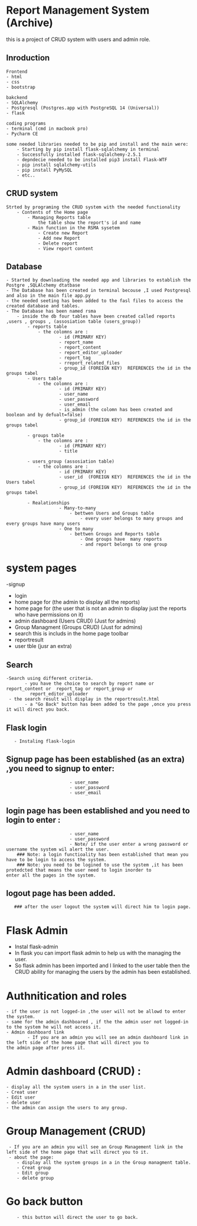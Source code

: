 
# Report Management System (Archive)

this is a project of CRUD system with users and admin role. 
## Inroduction 

    Frontend 
    - html 
    - css 
    - bootstrap

    bakckend
    - SQLAlchemy 
    - Postgresql (Postgres.app with PostgreSQL 14 (Universal))
    - flask 

    coding programs 
    - terminal (cmd in macbook pro)
    - Pycharm CE
    
    some needed libraries needed to be pip and install and the main were:
        - Starting by pip install flask-sqlalchemy in terminal
        - Successfully installed flask-sqlalchemy-2.5.1
        - depndecie needed to be installed pip3 install Flask-WTF
        - pip install sqlalchemy-utils
        - pip install PyMySQL
        - etc..
    
## CRUD system
    Strted by programing the CRUD system with the needed functionality
        - Contents of the Home page
            - Managing Reports table 
                the table show the report's id and name   
            - Main function in the RSMA sysetem 
                - Create new Report 
                - Add new Report
                - Delete report 
                - View report content 

## Database
    - Started by downloading the needed app and libraries to establish the Postgre ,SQLAlchemy dtatbase 
    - The Database has been created in terminal becouse ,I used Postgresql and also in the main file app.py
    - the needed seeting has been added to the fasl files to access the created database and tables. 
    - The Database has been named rsma 
        - inside the db four tables have been created called reports ,users , groups , (assosiation table (users_group))
            - reports table 
                - the colomns are :  
                        - id (PRIMARY KEY)
                        - report_name
                        - report_content
                        - report_editor_uploader
                        - report_tag
                        - rreport_related_files
                        - group_id (FOREIGN KEY)  REFERENCES the id in the groups tabel
            - Users table 
                - the colomns are :  
                        - id (PRIMARY KEY)
                        - user_name
                        - user_password
                        - user_email
                        - is_admin (the colomn has been created and boolean and by defualt=false)
                        - group_id (FOREIGN KEY)  REFERENCES the id in the groups tabel
      
            - groups table 
                - the colomns are :  
                        - id (PRIMARY KEY)
                        - title
                        
            - users_group (assosiation table) 
                - the colomns are :  
                        - id (PRIMARY KEY)
                        - user_id  (FOREIGN KEY)  REFERENCES the id in the Users tabel
                        - group_id (FOREIGN KEY)  REFERENCES the id in the groups tabel
                        
            - Realationships 
                        - Many-to-many 
                            - bettwen Users and Groups table 
                                - every user belongs to many groups and every groups have many users
                        - One to many 
                            - bettwen Groups and Reports table 
                                - One groups have  many reports 
                                - and report belongs to one group
                  
# system pages 
   -signup
   - login
   - home page for (the admin to display all the reports)
   - home page for (the user that is not an admin to display just the reports who have permissions on it)
   - admin dashboard (Users CRUD) (Just for admins)
   - Group Managment (Groups CRUD) (Just for admins)
   - search this is includs in the home page toolbar
   - reportresult 
   - user tble (jusr an extra)

## Search
    -Search using different criteria.
           - you have the choice to search by report name or report_content or  report_tag or report_group or 
             report_editor_uploader
     - the search result will display in the reportresult.html  
           - a "Go Back" button has been added to the page ,once you press it will direct you back. 
       
## Flask login 
       - Instaling flask-login
       
## Signup page has been established (as an extra) ,you need to signup to enter: 
                            - user_name
                            - user_password
                            - user_email
                            
## login page has been established and you need to login to enter : 
                            - user_name
                            - user_password
                            - Note/ if the user enter a wrong password or username the system wil alert the user.  
        ### Note: a login functioality has been established that mean you have to be login to access the system.
        ### Note: you need to be logined to use the system ,it has been protedcted that means the user need to login inorder to                       enter all the pages in the system. 
     
## logout page has been added. 
       ### after the user logout the system will direct him to login page. 
                       
# Flask Admin
   - Instal flask-admin
   - In flask you can import flask admin to help us with the managing the user. 
   - So flask admin has been imported and I linked to the user table then the CRUD ability for managing the users by the admin        has been established. 

# Authnitication and roles 
    - if the user is not logged-in ,the user will not be allowd to enter the system.
    - same for the admin dashboared , if the the admin user not logged-in to the system he will not access it.
    - Admin dashboard link
            - If you are an admin you will see an admin dashboard link in the left side of the home page that will direct you to               the admin page after press it. 
# Admin dashboard (CRUD) : 
    - display all the system users in a in the user list.  
    - Creat user
    - Edit user 
    - delete user
    - the admin can assign the users to any group.        
# Group Management (CRUD) 
     - If you are an admin you will see an Group Management link in the left side of the home page that will direct you to it. 
     - about the page: 
        - display all the system groups in a in the Group managment table.  
        - Creat group
        - Edit group 
        - delete group
# Go back button 
        - this button will direct the user to go back. 
